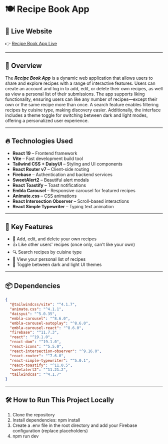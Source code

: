 # 🍽️ Recipe Book App

<!--![Recipe Book App Screenshot](https://your-image-url.com)--> <!-- Replace with your own screenshot URL -->

## 🔗 Live Website  
👉 [Recipe Book App Live](https://recipe-book-app-379ac.web.app/)

---

## 🧠 Overview

The ***Recipe Book App*** is a dynamic web application that allows users to share and explore recipes with a range of interactive features. Users can create an account and log in to add, edit, or delete their own recipes, as well as view a personal list of their submissions. The app supports liking functionality, ensuring users can like any number of recipes—except their own or the same recipe more than once. A search feature enables filtering recipes by cuisine type, making discovery easier. Additionally, the interface includes a theme toggle for switching between dark and light modes, offering a personalized user experience.

---

## 🔥 Technologies Used

- **React 19** – Frontend framework  
- **Vite** – Fast development build tool  
- **Tailwind CSS + DaisyUI** – Styling and UI components  
- **React Router v7** – Client-side routing  
- **Firebase** – Authentication and backend services  
- **SweetAlert2** – Beautiful alert modals  
- **React Toastify** – Toast notifications  
- **Embla Carousel** – Responsive carousel for featured recipes  
- **Animate.css** – CSS animations  
- **React Intersection Observer** – Scroll-based interactions  
- **React Simple Typewriter** – Typing text animation

---

## 🚀 Key Features

- 📝 Add, edit, and delete your own recipes  
- 👍 Like other users' recipes (once only, can't like your own)  
- 🔍 Search recipes by cuisine type  
- 👤 View your personal list of recipes  
- 🌙 Toggle between dark and light UI themes  

---

## 📦 Dependencies

```json
{
  "@tailwindcss/vite": "^4.1.7",
  "animate.css": "^4.1.1",
  "daisyui": "^5.0.35",
  "embla-carousel": "^8.6.0",
  "embla-carousel-autoplay": "^8.6.0",
  "embla-carousel-react": "^8.6.0",
  "firebase": "^11.7.3",
  "react": "^19.1.0",
  "react-dom": "^19.1.0",
  "react-icons": "^5.5.0",
  "react-intersection-observer": "^9.16.0",
  "react-router": "^7.6.0",
  "react-simple-typewriter": "^5.0.1",
  "react-toastify": "^11.0.5",
  "sweetalert2": "^11.21.2",
  "tailwindcss": "^4.1.7"
}
```

---

## 🛠 How to Run This Project Locally
1. Clone the repository
2. Install dependencies: npm install
3. Create a .env file in the root directory and add your Firebase configuration (replace placeholders)
4. npm run dev
